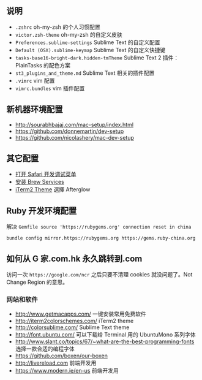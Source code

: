 ## 说明

* ```.zshrc``` oh-my-zsh 的个人习惯配置
* ```victor.zsh-theme``` oh-my-zsh 的自定义皮肤
* ```Preferences.sublime-settings``` Sublime Text 的自定义配置
* ```Default (OSX).sublime-keymap``` Sublime Text 的自定义快捷键
* ```tasks-base16-bright-dark.hidden-tmTheme``` Sublime Text 2 插件：PlainTasks 的配色方案
* ```st3_plugins_and_theme.md``` Sublime Text 相关的插件配置
* ```.vimrc``` vim 配置
* ```vimrc.bundles``` vim 插件配置

## 新机器环境配置

* http://sourabhbajaj.com/mac-setup/index.html
* https://github.com/donnemartin/dev-setup
* https://github.com/nicolashery/mac-dev-setup

## 其它配置

* [打开 Safari 开发调试菜单](http://sspai.com/33420)
* [安装 Brew Services](https://github.com/Homebrew/homebrew-services)
* [iTerm2 Theme](http://iterm2colorschemes.com/) 選擇 Afterglow

## Ruby 开发环境配置

解决 `Gemfile source 'https://rubygems.org' connection reset in china`

`bundle config mirror.https://rubygems.org https://gems.ruby-china.org`

## 如何从 G 家.com.hk 永久跳转到.com

访问一次 `https://google.com/ncr` 之后只要不清理 cookies 就没问题了。Not Change Region 的意思。

### 网站和软件

* http://www.getmacapps.com/ 一键安装常用免费软件
* http://iterm2colorschemes.com/ iTerm2 theme
* http://colorsublime.com/ Sublime Text theme
* http://font.ubuntu.com/ 可以下载给 Terminal 用的 UbuntuMono 系列字体
* http://www.slant.co/topics/67/~what-are-the-best-programming-fonts 选择一款合适的编程字体
* https://github.com/boxen/our-boxen
* http://livereload.com 前端开发用
* https://www.modern.ie/en-us 前端开发用

